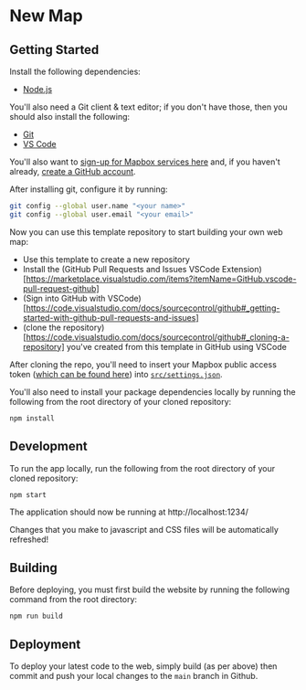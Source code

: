 # New Map

## Getting Started
Install the following dependencies:
- [Node.js](https://nodejs.org/)

You'll also need a Git client & text editor; if you don't have those, then you should also install the following:
- [Git](https://git-scm.com/downloads)
- [VS Code](https://code.visualstudio.com/)

You'll also want to [sign-up for Mapbox services here](https://www.mapbox.com/signup/) and, if you haven't already, [create a GitHub account](https://github.com).

After installing git, configure it by running:
```sh
git config --global user.name "<your name>"
git config --global user.email "<your email>"
```

Now you can use this template repository to start building your own web map:
- Use this template to create a new repository
- Install the (GitHub Pull Requests and Issues VSCode Extension)[https://marketplace.visualstudio.com/items?itemName=GitHub.vscode-pull-request-github]
- (Sign into GitHub with VSCode)[https://code.visualstudio.com/docs/sourcecontrol/github#_getting-started-with-github-pull-requests-and-issues]
- (clone the repository)[https://code.visualstudio.com/docs/sourcecontrol/github#_cloning-a-repository] you've created from this template in GitHub using VSCode

After cloning the repo, you'll need to insert your Mapbox public access token ([which can be found here](https://www.mapbox.com/account/)) into [`src/settings.json`](https://github.com/robgaston/new_map/blob/main/src/settings.json#L3).

You'll also need to install your package dependencies locally by running the following from the root directory of your cloned repository:
```
npm install
```

## Development
To run the app locally, run the following from the root directory of your cloned repository:
```
npm start
```

The application should now be running at http://localhost:1234/

Changes that you make to javascript and CSS files will be automatically refreshed!

## Building
Before deploying, you must first build the website by running the following command from the root directory: 
```
npm run build
```

## Deployment
To deploy your latest code to the web, simply build (as per above) then commit and push your local changes to the `main` branch in Github.
